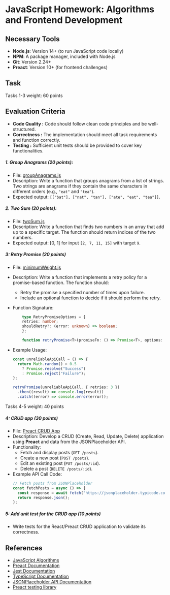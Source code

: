 # JavaScript Homework: Algorithms and Frontend Development

## Necessary Tools

- **Node.js**: Version 14+ (to run JavaScript code locally)
- **NPM**: A package manager, included with Node.js
- **Git**: Version 2.24+
- **Preact**: Version 10+ (for frontend challenges)

## Task

Tasks 1-3 weight: 60 points

## Evaluation Criteria

- **Code Quality :** Code should follow clean code principles and be well-structured.
- **Correctness :** The implementation should meet all task requirements and function correctly.
- **Testing :** Sufficient unit tests should be provided to cover key functionalities.

##### 1. Group Anagrams (20 points):

- File: [groupAnagrams.js](01_group_anagrams/src/group_anagrams.ts)
- Description: Write a function that groups anagrams from a list of strings. Two strings are anagrams if they contain the same characters in different orders (e.g., `"eat"` and `"tea"`).
- Expected output: `[["bat"], ["nat", "tan"], ["ate", "eat", "tea"]]`.

##### 2. Two Sum (20 points):

- File: [twoSum.js](02_two_sum/src/two_sum.ts)
- Description: Write a function that finds two numbers in an array that add up to a specific target. The function should return indices of the two numbers.
- Expected output: [0, 1] for input `[2, 7, 11, 15]` with target `9`.

##### 3: Retry Promise (20 points)

- File: [minimumWeight.js](03_retry_promise/src/retry_promise.ts)
- Description: Write a function that implements a retry policy for a promise-based function. The function should:
  - Retry the promise a specified number of times upon failure.
  - Include an optional function to decide if it should perform the retry.
- Function Signature:

  ```ts
      type RetryPromiseOptions = {
      retries: number;
      shouldRetry?: (error: unknown) => boolean;
      };

      function retryPromise<T>(promiseFn: () => Promise<T>, options: RetryPromiseOptions) { ... }
  ```

- Example Usage:

  ```ts
  const unreliableApiCall = () => {
    return Math.random() > 0.5
      ? Promise.resolve("Success")
      : Promise.reject("Failure");
  };

  retryPromise(unreliableApiCall, { retries: 3 })
    .then((result) => console.log(result))
    .catch((error) => console.error(error));
  ```

Tasks 4-5 weight: 40 points

##### 4: CRUD app (30 points)

- File: [Preact CRUD App](04-preact-crud-app/src/app.tsx)
- Description: Develop a CRUD (Create, Read, Update, Delete) application using **Preact** and data from the JSONPlaceholder API.
- Functionality:
  - Fetch and display posts (`GET /posts`).
  - Create a new post (`POST /posts`).
  - Edit an existing post (`PUT /posts/:id`).
  - Delete a post (`DELETE /posts/:id`).
- Example API Call Code:
  ```javascript
  // Fetch posts from JSONPlaceholder
  const fetchPosts = async () => {
    const response = await fetch("https://jsonplaceholder.typicode.com/posts");
    return response.json();
  };
  ```

##### 5: Add unit test for the CRUD app (10 points)

- Write tests for the React/Preact CRUD application to validate its correctness.

## References

- [JavaScript Algorithms](https://github.com/trekhleb/javascript-algorithms)
- [Preact Documentation](https://preactjs.com/guide/v10/getting-started)
- [Jest Documentation](https://jestjs.io/docs/getting-started)
- [TypeScript Documentation](https://www.typescriptlang.org/docs/)
- [JSONPlaceholder API Documentation](https://jsonplaceholder.typicode.com/posts)
- [Preact testing library](https://preactjs.com/guide/v10/preact-testing-library/)
